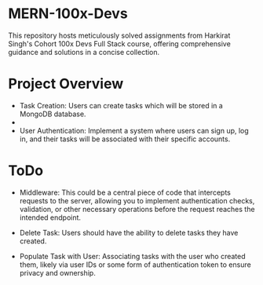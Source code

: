 # MERN-100x-Devs
This repository hosts meticulously solved assignments from Harkirat Singh's Cohort 100x Devs Full Stack course, offering comprehensive guidance and solutions in a concise collection.

# Project Overview
- Task Creation: Users can create tasks which will be stored in a MongoDB database.
- 
- User Authentication: Implement a system where users can sign up, log in, and their tasks will be associated with their specific accounts.

# ToDo
- Middleware: This could be a central piece of code that intercepts requests to the server, allowing you to implement authentication checks, validation, or other necessary operations before the request reaches the intended endpoint.

- Delete Task: Users should have the ability to delete tasks they have created.

- Populate Task with User: Associating tasks with the user who created them, likely via user IDs or some form of authentication token to ensure privacy and ownership.
